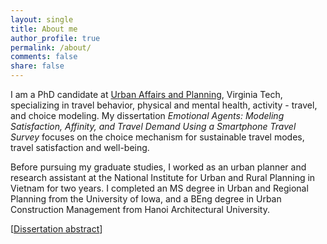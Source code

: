 ```yaml
---
layout: single
title: About me
author_profile: true
permalink: /about/
comments: false
share: false
---
```


I am a PhD candidate at [Urban Affairs and Planning](https://www.spia.vt.edu/uap/), Virginia Tech, specializing in travel behavior, physical and mental health, activity - travel, and choice modeling. My dissertation _Emotional Agents: Modeling Satisfaction, Affinity, and Travel Demand Using a Smartphone Travel Survey_ focuses on the choice mechanism for sustainable travel modes, travel satisfaction and well-being. 

Before pursuing my graduate studies, I worked as an urban planner and research assistant at the National Institute for Urban and Rural Planning in Vietnam for two years. I completed an MS degree in Urban and Regional Planning from the University of Iowa, and a BEng degree in Urban Construction Management from Hanoi Architectural University. 

[[Dissertation abstract](https://www.dropbox.com/s/okl73ipp413i9bg/DissertationAbstract_HuyenLe.pdf)]
